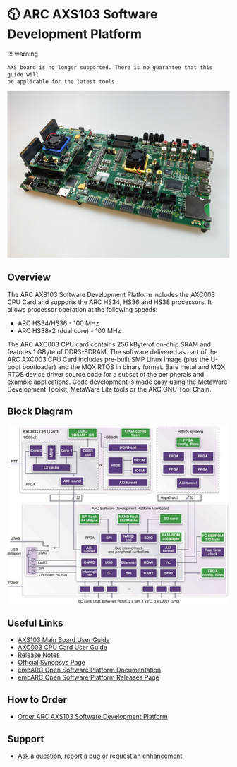 # 🕥 ARC AXS103 Software Development Platform

!!! warning

    AXS board is no longer supported. There is no guarantee that this guide will
    be applicable for the latest tools.

![ARC AXS103 Software Development Platform](images/board-axs103.png)

## Overview

The ARC AXS103 Software Development Platform includes the AXC003 CPU Card and
supports the ARC HS34, HS36 and HS38 processors. It allows processor operation
at the following speeds:

* ARC HS34/HS36 - 100 MHz
* ARC HS38x2 (dual core) - 100 MHz

The ARC AXC003 CPU card contains 256 kByte of on-chip SRAM and features
1 GByte of DDR3-SDRAM. The software delivered as part of the ARC AXC003 CPU
Card includes pre-built SMP Linux image (plus the U-boot bootloader) and the
MQX RTOS in binary format. Bare metal and MQX RTOS device driver source code
for a subset of the peripherals and example applications. Code development
is made easy using the MetaWare Development Toolkit, MetaWare Lite tools
or the ARC GNU Tool Chain.

## Block Diagram

![ARC AXS103 block diagram](./images/board-axs103-blocks.jpg)

## Useful Links

* [AXS103 Main Board User Guide](files/ARC_AXS103_Mainboard_User_Guide.pdf)
* [AXC003 CPU Card User Guide](files/ARC_AXC003_User_Guide.pdf)
* [Release Notes](files/ARC_AXS103_Release_Notes.pdf)
* [Official Synopsys Page](https://www.synopsys.com/dw/ipdir.php?ds=arc-software-development-platform)
* [embARC Open Software Platform Documentation](https://foss-for-synopsys-dwc-arc-processors.github.io/embarc_osp)
* [embARC Open Software Platform Releases Page](https://github.com/foss-for-synopsys-dwc-arc-processors/embarc_osp/releases)

## How to Order

* [Order ARC AXS103 Software Development Platform](https://www.synopsys.com/cgi-bin/dwarcsdp/req1.cgi)

## Support

* [Ask a question, report a bug or request an enhancement](https://github.com/foss-for-synopsys-dwc-arc-processors/ARC-Development-Systems-Forum/wiki/Reporting-a-bug)
